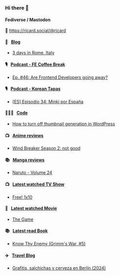 ### Hi there 👋

#### Fediverse / Mastodon

🐘 https://ricard.social/@ricard

#### 📝 &nbsp;&nbsp;[Blog](https://ricard.blog)

- [3 days in Rome, Italy](https://ricard.blog/personal/3-days-in-rome-italy/)

#### 🎙 &nbsp;&nbsp;[Podcast - FE Coffee Break](https://frontendcoffeebreak.transistor.fm/)

- [Ep. #46: Are Frontend Developers going away?](https://share.transistor.fm/s/5278ac89)

#### 🎙 &nbsp;&nbsp;[Podcast - Korean Tapas](https://koreantapas.show/)

- [[ES] Episodio 34: Minki por España](https://podcasters.spotify.com/pod/show/korean-tapas/episodes/ES-Episodio-34-Minki-por-Espaa-e2h7iun)

#### 👨🏻‍💻 &nbsp;&nbsp;[Code](https://ricard.dev)

- [How to turn off thumbnail generation in WordPress](https://ricard.dev/how-to-turn-off-thumbnail-generation-in-wordpress/)

#### 📺 &nbsp;&nbsp;[Anime reviews](https://anime.ricard.blog)

- [Wind Breaker Season 2: not good](https://anime.ricard.blog/rants/wind-breaker-season-2/)

#### 📚 &nbsp;&nbsp;[Manga reviews](https://anime.ricard.blog)

- [Naruto - Volume 24](https://manga.ricard.blog/reviews/naruto/volume/24/)

#### 📺 &nbsp;&nbsp;[Latest watched TV Show](https://quicoto.github.io/reviews/tv-shows)

- [Free! 1x10](https://quicoto.github.io/reviews/tv-shows/free/1x10)

#### 🍿 &nbsp;&nbsp;[Latest watched Movie](https://quicoto.github.io/reviews/movies/)

- [The Game](https://quicoto.github.io/reviews/movies/the-game/)

#### 📚 &nbsp;&nbsp;[Latest read Book](https://ricard.blog/books/)

- [Know Thy Enemy (Grimm&#39;s War, #5)](https://www.goodreads.com/review/show/7019803899?utm_medium=api&amp;utm_source=rss)

#### ✈️ &nbsp;&nbsp;[Travel Blog](https://www.quicoto.com/)

- [Grafitis, salchichas y cerveza en Berlín (2024)](https://www.quicoto.com/grafitis-salchichas-y-cerveza-en-berlin-2024/)
